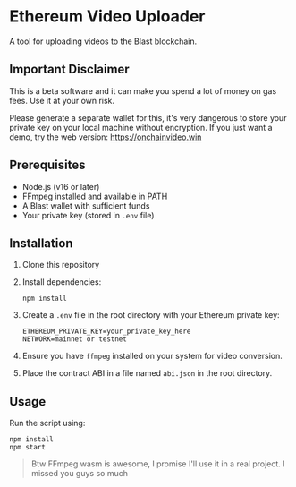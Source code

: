 # Ethereum Video Uploader

A tool for uploading videos to the Blast blockchain.

## Important Disclaimer

This is a beta software and it can make you spend a lot of money on gas fees. Use it at your own risk.

Please generate a separate wallet for this, it's very dangerous to store your private key on your local machine without encryption. If you just want a demo, try the web version: https://onchainvideo.win

## Prerequisites

- Node.js (v16 or later)
- FFmpeg installed and available in PATH
- A Blast wallet with sufficient funds
- Your private key (stored in `.env` file)

## Installation

1. Clone this repository
2. Install dependencies:
   ```
   npm install
   ```

2. Create a `.env` file in the root directory with your Ethereum private key:
   ```
   ETHEREUM_PRIVATE_KEY=your_private_key_here
   NETWORK=mainnet or testnet
   ```

3. Ensure you have `ffmpeg` installed on your system for video conversion.

4. Place the contract ABI in a file named `abi.json` in the root directory.

## Usage

Run the script using:

```
npm install
npm start
```

> Btw FFmpeg wasm is awesome, I promise I'll use it in a real project. I missed you guys so much
